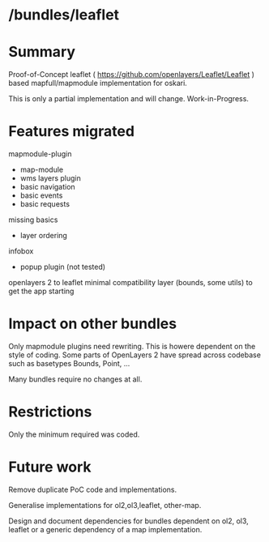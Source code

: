 
/bundles/leaflet
=======================


# Summary

Proof-of-Concept leaflet ( https://github.com/openlayers/Leaflet/Leaflet ) based mapfull/mapmodule implementation
for oskari.

This is only a partial implementation and will change.
Work-in-Progress. 

# Features migrated

mapmodule-plugin 
- map-module
- wms layers plugin
- basic navigation 
- basic events
- basic requests

missing basics
- layer ordering

infobox
- popup plugin (not tested)
 
openlayers 2 to leaflet minimal compatibility layer (bounds, some utils) to get the app starting


# Impact on other bundles

Only mapmodule plugins need rewriting. This is howere dependent on the style of coding.
Some parts of OpenLayers 2 have spread across codebase such as basetypes Bounds, Point, ...

Many bundles require no changes at all.
 

# Restrictions

Only the minimum required was coded.

# Future work

Remove duplicate PoC code and implementations.

Generalise implementations for ol2,ol3,leaflet, other-map.

Design and document dependencies for bundles dependent on ol2, ol3, leaflet or a generic dependency of 
a map implementation.

